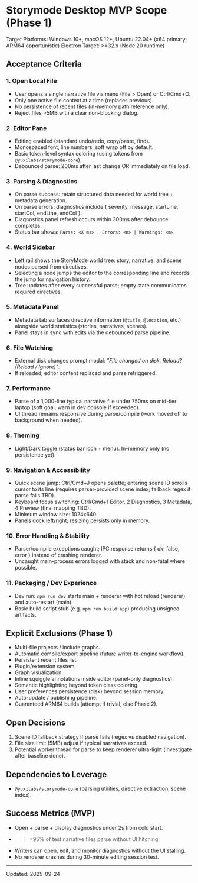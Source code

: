 ﻿# Storymode Desktop MVP Scope (Phase 1)

Target Platforms: Windows 10+, macOS 12+, Ubuntu 22.04+ (x64 primary; ARM64 opportunistic)
Electron Target: >=32.x (Node 20 runtime)

## Acceptance Criteria

### 1. Open Local File
- User opens a single narrative file via menu (File > Open) or Ctrl/Cmd+O.
- Only one active file context at a time (replaces previous).
- No persistence of recent files (in-memory path reference only).
- Reject files >5MB with a clear non-blocking dialog.

### 2. Editor Pane
- Editing enabled (standard undo/redo, copy/paste, find).
- Monospaced font, line numbers, soft wrap off by default.
- Basic token-level syntax coloring (using tokens from `@yuxilabs/storymode-core`).
- Debounced parse: 200ms after last change OR immediately on file load.

### 3. Parsing & Diagnostics
- On parse success: retain structured data needed for world tree + metadata generation.
- On parse errors: diagnostics include { severity, message, startLine, startCol, endLine, endCol }.
- Diagnostics panel refresh occurs within 300ms after debounce completes.
- Status bar shows: `Parse: <X ms> | Errors: <n> | Warnings: <m>`.

### 4. World Sidebar
- Left rail shows the StoryMode world tree: story, narrative, and scene nodes parsed from directives.
- Selecting a node jumps the editor to the corresponding line and records the jump for navigation history.
- Tree updates after every successful parse; empty state communicates required directives.

### 5. Metadata Panel
- Metadata tab surfaces directive information (`@title`, `@location`, etc.) alongside world statistics (stories, narratives, scenes).
- Panel stays in sync with edits via the debounced parse pipeline.

### 6. File Watching
- External disk changes prompt modal: *"File changed on disk. Reload? (Reload / Ignore)"*.
- If reloaded, editor content replaced and parse retriggered.

### 7. Performance
- Parse of a 1,000-line typical narrative file under 750ms on mid-tier laptop (soft goal; warn in dev console if exceeded).
- UI thread remains responsive during parse/compile (work moved off to background when needed).

### 8. Theming
- Light/Dark toggle (status bar icon + menu). In-memory only (no persistence yet).

### 9. Navigation & Accessibility
- Quick scene jump: Ctrl/Cmd+J opens palette; entering scene ID scrolls cursor to its line (requires parser-provided scene index; fallback regex if parse fails TBD).
- Keyboard focus switching: Ctrl/Cmd+1 Editor, 2 Diagnostics, 3 Metadata, 4 Preview (final mapping TBD).
- Minimum window size: 1024x640.
- Panels dock left/right; resizing persists only in memory.

### 10. Error Handling & Stability
- Parser/compile exceptions caught; IPC response returns { ok: false, error } instead of crashing renderer.
- Uncaught main-process errors logged with stack and non-fatal where possible.

### 11. Packaging / Dev Experience
- Dev run: `npm run dev` starts main + renderer with hot reload (renderer) and auto-restart (main).
- Basic build script stub (e.g. `npm run build:app`) producing unsigned artifacts.

## Explicit Exclusions (Phase 1)
- Multi-file projects / include graphs.
- Automatic compile/export pipeline (future writer-to-engine workflow).
- Persistent recent files list.
- Plugin/extension system.
- Graph visualization.
- Inline squiggle annotations inside editor (panel-only diagnostics).
- Semantic highlighting beyond token class coloring.
- User preferences persistence (disk) beyond session memory.
- Auto-update / publishing pipeline.
- Guaranteed ARM64 builds (attempt if trivial, else Phase 2).

## Open Decisions
1. Scene ID fallback strategy if parse fails (regex vs disabled navigation).
2. File size limit (5MB) adjust if typical narratives exceed.
3. Potential worker thread for parse to keep renderer ultra-light (investigate after baseline done).

## Dependencies to Leverage
- `@yuxilabs/storymode-core` (parsing utilities, directive extraction, scene index).

## Success Metrics (MVP)
- Open + parse + display diagnostics under 2s from cold start.
- >=95% of test narrative files parse without UI hitching.
- Writers can open, edit, and monitor diagnostics without the UI stalling.
- No renderer crashes during 30-minute editing session test.

---
Updated: 2025-09-24

